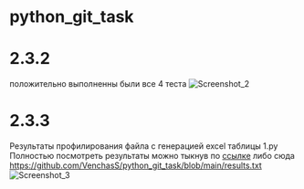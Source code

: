 # python_git_task



# 2.3.2
положительно выполненны были все 4 теста
![Screenshot_2](https://user-images.githubusercontent.com/49115035/206168665-ec80d804-9c98-44d7-918f-1999e52ab22f.png)


# 2.3.3
Результаты профилирования файла с генерацией excel таблицы 1.py
Полностью посмотреть результаты можно тыкнув по [ссылке](https://github.com/VenchasS/python_git_task/blob/main/results.txt) либо сюда https://github.com/VenchasS/python_git_task/blob/main/results.txt
![Screenshot_3](https://user-images.githubusercontent.com/49115035/206178722-28bf790c-6056-458c-ace7-be63df275a7a.png)
